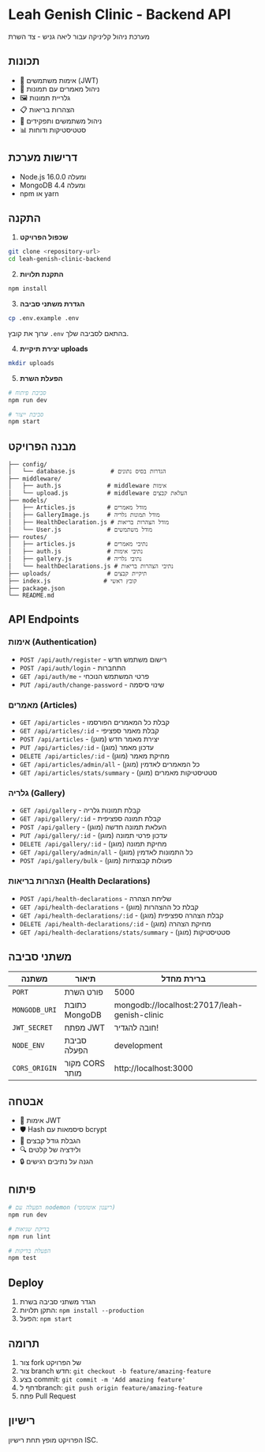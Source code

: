# Leah Genish Clinic - Backend API

מערכת ניהול קליניקה עבור ליאה גניש - צד השרת

## תכונות

- 🔐 אימות משתמשים (JWT)
- 📝 ניהול מאמרים עם תמונות
- 🖼️ גלריית תמונות
- 📋 הצהרות בריאות
- 👥 ניהול משתמשים ותפקידים
- 📊 סטטיסטיקות ודוחות

## דרישות מערכת

- Node.js 16.0.0 ומעלה
- MongoDB 4.4 ומעלה
- npm או yarn

## התקנה

1. **שכפול הפרויקט**
```bash
git clone <repository-url>
cd leah-genish-clinic-backend
```

2. **התקנת תלויות**
```bash
npm install
```

3. **הגדרת משתני סביבה**
```bash
cp .env.example .env
```
ערוך את קובץ `.env` בהתאם לסביבה שלך.

4. **יצירת תיקיית uploads**
```bash
mkdir uploads
```

5. **הפעלת השרת**
```bash
# סביבת פיתוח
npm run dev

# סביבת ייצור
npm start
```

## מבנה הפרויקט

```
├── config/
│   └── database.js          # הגדרות בסיס נתונים
├── middleware/
│   ├── auth.js             # middleware אימות
│   └── upload.js           # middleware העלאת קבצים
├── models/
│   ├── Articles.js         # מודל מאמרים
│   ├── GalleryImage.js     # מודל תמונות גלריה
│   ├── HealthDeclaration.js # מודל הצהרות בריאות
│   └── User.js             # מודל משתמשים
├── routes/
│   ├── articles.js         # נתיבי מאמרים
│   ├── auth.js             # נתיבי אימות
│   ├── gallery.js          # נתיבי גלריה
│   └── healthDeclarations.js # נתיבי הצהרות בריאות
├── uploads/                # תיקיית קבצים
├── index.js               # קובץ ראשי
├── package.json
└── README.md
```

## API Endpoints

### אימות (Authentication)
- `POST /api/auth/register` - רישום משתמש חדש
- `POST /api/auth/login` - התחברות
- `GET /api/auth/me` - פרטי המשתמש הנוכחי
- `PUT /api/auth/change-password` - שינוי סיסמה

### מאמרים (Articles)
- `GET /api/articles` - קבלת כל המאמרים הפורסמו
- `GET /api/articles/:id` - קבלת מאמר ספציפי
- `POST /api/articles` - יצירת מאמר חדש (מוגן)
- `PUT /api/articles/:id` - עדכון מאמר (מוגן)
- `DELETE /api/articles/:id` - מחיקת מאמר (מוגן)
- `GET /api/articles/admin/all` - כל המאמרים לאדמין (מוגן)
- `GET /api/articles/stats/summary` - סטטיסטיקות מאמרים (מוגן)

### גלריה (Gallery)
- `GET /api/gallery` - קבלת תמונות גלריה
- `GET /api/gallery/:id` - קבלת תמונה ספציפית
- `POST /api/gallery` - העלאת תמונה חדשה (מוגן)
- `PUT /api/gallery/:id` - עדכון פרטי תמונה (מוגן)
- `DELETE /api/gallery/:id` - מחיקת תמונה (מוגן)
- `GET /api/gallery/admin/all` - כל התמונות לאדמין (מוגן)
- `POST /api/gallery/bulk` - פעולות קבוצתיות (מוגן)

### הצהרות בריאות (Health Declarations)
- `POST /api/health-declarations` - שליחת הצהרה
- `GET /api/health-declarations` - קבלת כל ההצהרות (מוגן)
- `GET /api/health-declarations/:id` - קבלת הצהרה ספציפית (מוגן)
- `DELETE /api/health-declarations/:id` - מחיקת הצהרה (מוגן)
- `GET /api/health-declarations/stats/summary` - סטטיסטיקות (מוגן)

## משתני סביבה

| משתנה | תיאור | ברירת מחדל |
|-------|--------|-------------|
| `PORT` | פורט השרת | 5000 |
| `MONGODB_URI` | כתובת MongoDB | mongodb://localhost:27017/leah-genish-clinic |
| `JWT_SECRET` | מפתח JWT | חובה להגדיר! |
| `NODE_ENV` | סביבת הפעלה | development |
| `CORS_ORIGIN` | מקור CORS מותר | http://localhost:3000 |

## אבטחה

- 🔐 אימות JWT
- 🛡️ Hash סיסמאות עם bcrypt
- 🚫 הגבלת גודל קבצים
- 🔍 ולידציה של קלטים
- 🔒 הגנה על נתיבים רגישים

## פיתוח

```bash
# הפעלה עם nodemon (ריענון אוטומטי)
npm run dev

# בדיקת שגיאות
npm run lint

# הפעלת בדיקות
npm test
```

## Deploy

1. הגדר משתני סביבה בשרת
2. התקן תלויות: `npm install --production`
3. הפעל: `npm start`

## תרומה

1. צור fork של הפרויקט
2. צור branch חדש: `git checkout -b feature/amazing-feature`
3. בצע commit: `git commit -m 'Add amazing feature'`
4. דחף לbranch: `git push origin feature/amazing-feature`
5. פתח Pull Request

## רישיון

הפרויקט מופץ תחת רישיון ISC.